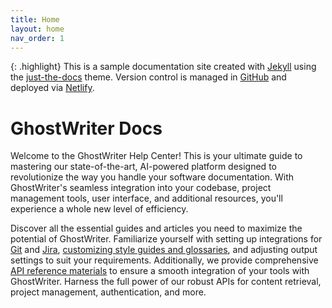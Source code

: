 ```yaml
---
title: Home
layout: home
nav_order: 1
---
```

{: .highlight}
This is a sample documentation site created with [Jekyll](https://jekyllrb.com/) using the [just-the-docs](https://github.com/just-the-docs/just-the-docs) theme. Version control is managed in [GitHub](https://github.com/wallacematthew/GhostWriter) and deployed via [Netlify](https://www.netlify.com/). 

# GhostWriter Docs

Welcome to the GhostWriter Help Center! This is your ultimate guide to mastering our state-of-the-art, AI-powered platform designed to revolutionize the way you handle your software documentation. With GhostWriter's seamless integration into your codebase, project management tools, user interface, and additional resources, you'll experience a whole new level of efficiency.

Discover all the essential guides and articles you need to maximize the potential of GhostWriter. Familiarize yourself with setting up integrations for [Git](docs/Integrations.html#github-integration) and [Jira](docs/Integrations.html#jira-integration), [customizing style guides and glossaries](docs/Configure.html#style-guide), and adjusting output settings to suit your requirements. Additionally, we provide comprehensive [API reference materials](docs/APIs/APIs.html) to ensure a smooth integration of your tools with GhostWriter. Harness the full power of our robust APIs for content retrieval, project management, authentication, and more.